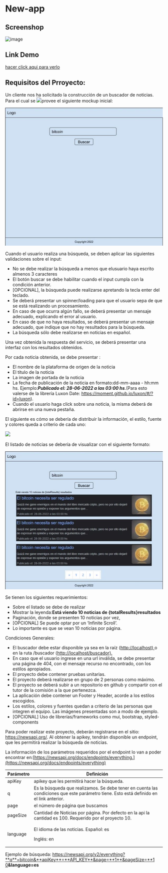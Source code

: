 # New-app

## Screenshop 

![image](https://github.com/santy-ramirez/assets/blob/main/screenshot_proyectos/new.gif)

## Link Demo 
[hacer click aqui para verlo](https://new-search-three.vercel.app/)

## Requisitos del Prroyecto:

Un cliente nos ha solicitado la construcción de un buscador de noticias. Para el cual se ![](Aspose.Words.2eebda38-333a-4c33-bc9a-520cc8de8ca1.002.jpeg)provee el siguiente mockup inicial:

![](imgreadme/Aspose.Words.2eebda38-333a-4c33-bc9a-520cc8de8ca1.003.jpeg)

Cuando el usuario realiza una búsqueda, se deben aplicar las siguientes validaciones sobre el input:

- No se debe realizar la búsqueda a menos que elusuario haya escrito almenos 3 caracteres
- El botón buscar se debe habilitar cuando el input cumpla con la condición anterior.
- [OPCIONAL], la búsqueda puede realizarse apretando la tecla enter del teclado.
- Se deberá presentar un spinner/loading para que el usuario sepa de que se está realizando un procesamiento.
- En caso de que ocurra algún fallo, se deberá presentar un mensaje adecuado, explicando el error al usuario.
- En caso de que no haya resultados, se deberá presentar un mensaje adecuado, que indique que no hay resultados para la búsqueda.
- La búsqueda sólo debe realizarse en noticias en español.

Una vez obtenida la respuesta del servicio, se deberá presentar una interfaz con los resultados obtenidos.

Por cada noticia obtenida, se debe presentar :

- El nombre de la plataforma de origen de la noticia
- El título de la noticia
- La imagen de portada de la noticia
- La fecha de publicación de la noticia en formato:dd-mm-aaaa - hh:mm hs. Ejemplo:***Publicado el: 28-06-2022 a las 03:00 hs***.(Para esto valerse de la librería Luxon Date: https://moment.github.io/luxon/#/?id=luxon).
- Cuando el usuario haga click sobre una noticia, la misma deberá de abrirse en una nueva pestaña.

El siguiente es cómo se debería de distribuir la información, el estilo, fuente y colores queda a criterio de cada uno:

![](imgreadme/Aspose.Words.2eebda38-333a-4c33-bc9a-520cc8de8ca1.004.png)

El listado de noticias se debería de visualizar con el siguiente formato:

![](imgreadme/Aspose.Words.2eebda38-333a-4c33-bc9a-520cc8de8ca1.005.jpeg)

Se tienen los siguientes requerimientos:

- Sobre el listado se debe de realizar
- Mostrar la leyenda:**Está viendo 10 noticias de {totalResults}resultados**
- Paginación, donde se presenten 10 noticias por vez,
- [OPCIONAL] Se puede optar por un ‘Infinite Scroll’.
- Lo importante es que se vean 10 noticias por página.

Condiciones Generales:

- El buscador debe estar disponible ya sea en la raíz ([http://localhost) ](http://localhost)o en la ruta /buscador ([http://localhost/buscador).](http://localhost/buscador)
- En caso que el usuario ingrese en una url inválida, se debe presentar una página de 404, con el mensaje recurso no encontrado, con los estilos apropiados.
- El proyecto debe contener pruebas unitarias.
- El proyecto deberá realizarse en grupo de 2 personas como máximo.
- El proyecto se deberá subir a un repositorio en github y compartir con el tutor de la comisión a la que pertenezca.
- La aplicación debe contener un Footer y Header, acorde a los estilos escogidos.
- Los estilos, colores y fuentes quedan a criterio de las personas que integren el equipo. Las imágenes presentadas son a modo de ejemplo.
- [OPCIONAL] Uso de librerías/frameworks como mui, bootstrap, styled-components

Para poder realizar este proyecto, deberán registrarse en el sitio: https://newsapi.org/. Al obtener la apikey, tendrán disponible un endpoint, que les permitirá realizar la búsqueda de noticias.

La información de los parámetros requeridos por el endpoint lo van a poder encontrar en:[https://newsapi.org/docs/endpoints/everything.](https://newsapi.org/docs/endpoints/everything)



|**Parámetro**|**Definición**|
| - | - |
|apiKey|apikey que les permitirá hacer la búsqueda.|
|q|Es la búsqueda que realizamos. Se debe tener en cuenta las condiciones que este parámetro tiene. Esto está definido en el link anterior.|
|page|el número de página que buscamos|
|pageSize|Cantidad de Noticias por página. Por defecto en la api la cantidad es 100. Requerido por el proyecto 10.|
|language|<p>El idioma de las noticias. Español: es</p><p>Inglés: en</p>|
Ejemplo de búsqueda: [https://newsapi.org/v2/everything?**q**=bitcoin&**apiKey**=**API_KEY**&page=**1**&pageSize=**1 0](https://newsapi.org/v2/everything?q=bitcoin&apiKey=API_KEY&page=1&pageSize=10)**&language=es**


